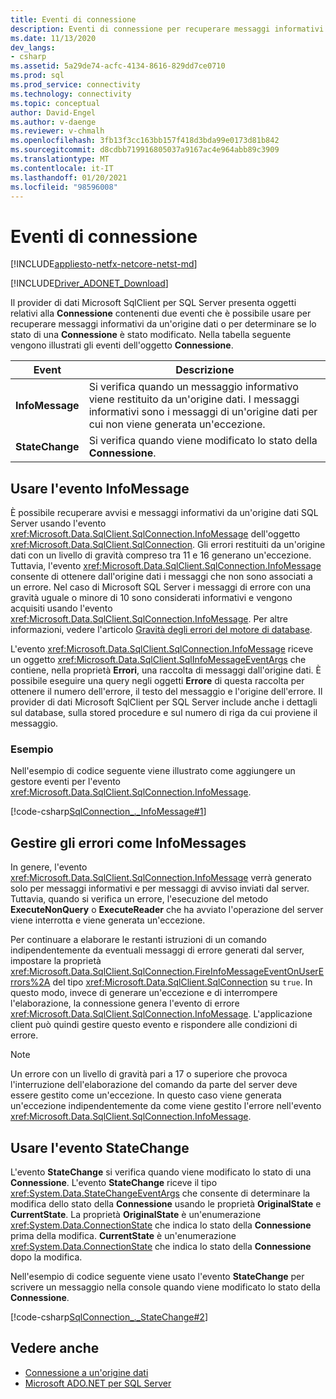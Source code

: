 ```yaml
---
title: Eventi di connessione
description: Eventi di connessione per recuperare messaggi informativi da un'origine dati e determinare se il relativo stato viene modificato.
ms.date: 11/13/2020
dev_langs:
- csharp
ms.assetid: 5a29de74-acfc-4134-8616-829dd7ce0710
ms.prod: sql
ms.prod_service: connectivity
ms.technology: connectivity
ms.topic: conceptual
author: David-Engel
ms.author: v-daenge
ms.reviewer: v-chmalh
ms.openlocfilehash: 3fb13f3cc163bb157f418d3bda99e0173d81b842
ms.sourcegitcommit: d8cdbb719916805037a9167ac4e964abb89c3909
ms.translationtype: MT
ms.contentlocale: it-IT
ms.lasthandoff: 01/20/2021
ms.locfileid: "98596008"
---
```

# <a name="connection-events"></a>Eventi di connessione

[!INCLUDE[appliesto-netfx-netcore-netst-md](../../includes/appliesto-netfx-netcore-netst-md.md)]

[!INCLUDE[Driver_ADONET_Download](../../includes/driver_adonet_download.md)]

Il provider di dati Microsoft SqlClient per SQL Server presenta oggetti relativi alla **Connessione** contenenti due eventi che è possibile usare per recuperare messaggi informativi da un'origine dati o per determinare se lo stato di una **Connessione** è stato modificato. Nella tabella seguente vengono illustrati gli eventi dell'oggetto **Connessione**.

|Event|Descrizione|  
|-----------|-----------------|  
|**InfoMessage**|Si verifica quando un messaggio informativo viene restituito da un'origine dati. I messaggi informativi sono i messaggi di un'origine dati per cui non viene generata un'eccezione.|  
|**StateChange**|Si verifica quando viene modificato lo stato della **Connessione**.|  

## <a name="work-with-the-infomessage-event"></a>Usare l'evento InfoMessage

È possibile recuperare avvisi e messaggi informativi da un'origine dati SQL Server usando l'evento <xref:Microsoft.Data.SqlClient.SqlConnection.InfoMessage> dell'oggetto <xref:Microsoft.Data.SqlClient.SqlConnection>. Gli errori restituiti da un'origine dati con un livello di gravità compreso tra 11 e 16 generano un'eccezione. Tuttavia, l'evento <xref:Microsoft.Data.SqlClient.SqlConnection.InfoMessage> consente di ottenere dall'origine dati i messaggi che non sono associati a un errore. Nel caso di Microsoft SQL Server i messaggi di errore con una gravità uguale o minore di 10 sono considerati informativi e vengono acquisiti usando l'evento <xref:Microsoft.Data.SqlClient.SqlConnection.InfoMessage>. Per altre informazioni, vedere l'articolo [Gravità degli errori del motore di database](../../relational-databases/errors-events/database-engine-error-severities.md).

L'evento <xref:Microsoft.Data.SqlClient.SqlConnection.InfoMessage> riceve un oggetto <xref:Microsoft.Data.SqlClient.SqlInfoMessageEventArgs> che contiene, nella proprietà **Errori**, una raccolta di messaggi dall'origine dati. È possibile eseguire una query negli oggetti **Errore** di questa raccolta per ottenere il numero dell'errore, il testo del messaggio e l'origine dell'errore. Il provider di dati Microsoft SqlClient per SQL Server include anche i dettagli sul database, sulla stored procedure e sul numero di riga da cui proviene il messaggio.

### <a name="example"></a>Esempio

Nell'esempio di codice seguente viene illustrato come aggiungere un gestore eventi per l'evento <xref:Microsoft.Data.SqlClient.SqlConnection.InfoMessage>.

[!code-csharp[SqlConnection_._InfoMessage#1](~/../sqlclient/doc/samples/SqlConnection_InfoMessage_StateChange.cs#1)]

## <a name="handle-errors-as-infomessages"></a>Gestire gli errori come InfoMessages

In genere, l'evento <xref:Microsoft.Data.SqlClient.SqlConnection.InfoMessage> verrà generato solo per messaggi informativi e per messaggi di avviso inviati dal server. Tuttavia, quando si verifica un errore, l'esecuzione del metodo **ExecuteNonQuery** o **ExecuteReader** che ha avviato l'operazione del server viene interrotta e viene generata un'eccezione.

Per continuare a elaborare le restanti istruzioni di un comando indipendentemente da eventuali messaggi di errore generati dal server, impostare la proprietà <xref:Microsoft.Data.SqlClient.SqlConnection.FireInfoMessageEventOnUserErrors%2A> del tipo <xref:Microsoft.Data.SqlClient.SqlConnection> su `true`. In questo modo, invece di generare un'eccezione e di interrompere l'elaborazione, la connessione genera l'evento di errore <xref:Microsoft.Data.SqlClient.SqlConnection.InfoMessage>. L'applicazione client può quindi gestire questo evento e rispondere alle condizioni di errore.

> [!NOTE]
> Un errore con un livello di gravità pari a 17 o superiore che provoca l'interruzione dell'elaborazione del comando da parte del server deve essere gestito come un'eccezione. In questo caso viene generata un'eccezione indipendentemente da come viene gestito l'errore nell'evento <xref:Microsoft.Data.SqlClient.SqlConnection.InfoMessage>.

## <a name="work-with-the-statechange-event"></a>Usare l'evento StateChange

L'evento **StateChange** si verifica quando viene modificato lo stato di una **Connessione**. L'evento **StateChange** riceve il tipo <xref:System.Data.StateChangeEventArgs> che consente di determinare la modifica dello stato della **Connessione** usando le proprietà **OriginalState** e **CurrentState**. La proprietà **OriginalState** è un'enumerazione <xref:System.Data.ConnectionState> che indica lo stato della **Connessione** prima della modifica. **CurrentState** è un'enumerazione <xref:System.Data.ConnectionState> che indica lo stato della **Connessione** dopo la modifica.

Nell'esempio di codice seguente viene usato l'evento **StateChange** per scrivere un messaggio nella console quando viene modificato lo stato della **Connessione**.

[!code-csharp[SqlConnection_._StateChange#2](~/../sqlclient/doc/samples/SqlConnection_InfoMessage_StateChange.cs#2)]

## <a name="see-also"></a>Vedere anche

- [Connessione a un'origine dati](connecting-to-data-source.md)
- [Microsoft ADO.NET per SQL Server](microsoft-ado-net-sql-server.md)